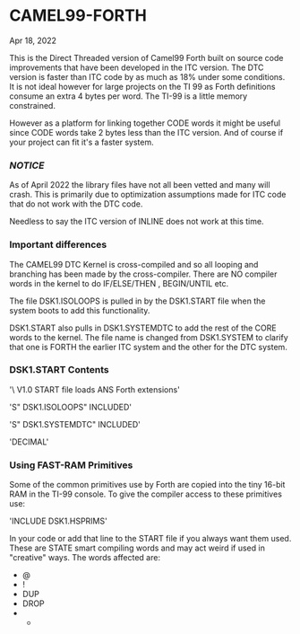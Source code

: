 # CAMEL99-FORTH
Apr 18, 2022

This is the Direct Threaded version of Camel99 Forth built on source code improvements that have been developed in the ITC version.
The DTC version is faster than ITC code by as much as 18% under some conditions.
It is not ideal however for large projects on the TI 99 as Forth definitions consume an extra 4 bytes per word. The TI-99 is a little memory constrained.

However as a platform for linking together CODE words it might be useful since
CODE words take 2 bytes less than the ITC version. And of course if your
project can fit it's a faster system.

### *NOTICE*
As of April 2022 the library files have not all been vetted and many will
crash. This is primarily due to optimization assumptions made for ITC code that
do not work with the DTC code.

Needless to say the ITC version of INLINE does not work at this time.

### Important differences

The CAMEL99 DTC Kernel is cross-compiled and so all looping and branching has
been made by the cross-compiler. There are NO compiler words in the kernel to
do IF/ELSE/THEN , BEGIN/UNTIL etc.  

The file DSK1.ISOLOOPS is pulled in by the DSK1.START file when the system
boots to add this functionality.

DSK1.START also pulls in DSK1.SYSTEMDTC to add the rest of the CORE words to the kernel.  The file name is changed from DSK1.SYSTEM to clarify that one is FORTH
the earlier ITC system and the other for the DTC system.

### DSK1.START Contents

'\ V1.0 START file loads ANS Forth extensions'

'S" DSK1.ISOLOOPS" INCLUDED'

'S" DSK1.SYSTEMDTC" INCLUDED'

'DECIMAL'

### Using FAST-RAM Primitives
Some of the common primitives use by Forth are copied into the tiny 16-bit RAM in the TI-99 console.  To give the compiler access to these primitives use:

'INCLUDE DSK1.HSPRIMS'

In your code or add that line to the START file if you always want them used.
These are STATE smart compiling words and may act weird if used in "creative"
ways.
The words affected are:
- @
- !
- DUP
- DROP
- +
